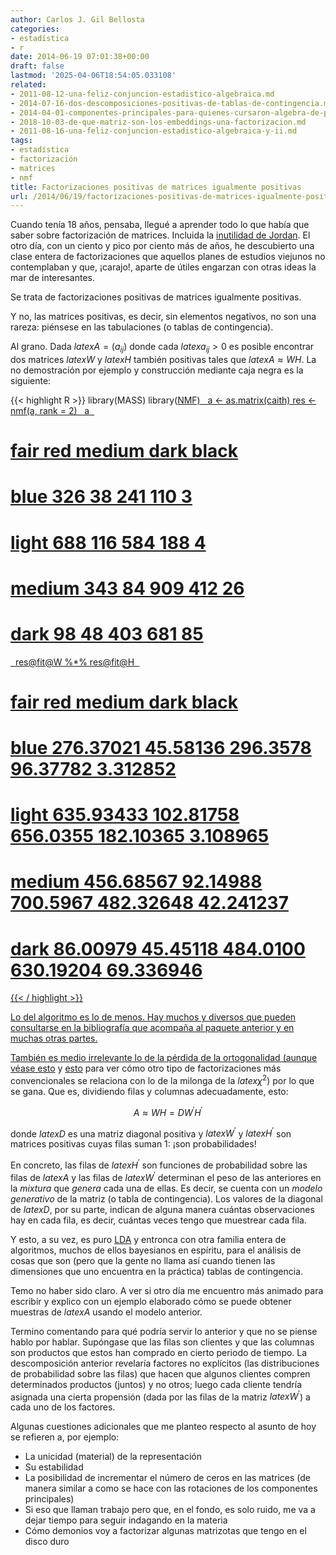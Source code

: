 ```yaml
---
author: Carlos J. Gil Bellosta
categories:
- estadística
- r
date: 2014-06-19 07:01:38+00:00
draft: false
lastmod: '2025-04-06T18:54:05.033108'
related:
- 2011-08-12-una-feliz-conjuncion-estadistico-algebraica.md
- 2014-07-16-dos-descomposiciones-positivas-de-tablas-de-contingencia.md
- 2014-04-01-componentes-principales-para-quienes-cursaron-algebra-de-primero-con-aprovechamiento.md
- 2018-10-03-de-que-matriz-son-los-embeddings-una-factorizacion.md
- 2011-08-16-una-feliz-conjuncion-estadistico-algebraica-y-ii.md
tags:
- estadística
- factorización
- matrices
- nmf
title: Factorizaciones positivas de matrices igualmente positivas
url: /2014/06/19/factorizaciones-positivas-de-matrices-igualmente-positivas/
---
```


Cuando tenía 18 años, pensaba, llegué a aprender todo lo que había que saber sobre factorización de matrices. Incluida la [inutilidad de Jordan](http://en.wikipedia.org/wiki/Jordan_normal_form). El otro día, con un ciento y pico por ciento más de años, he descubierto una clase entera de factorizaciones que aquellos planes de estudios viejunos no contemplaban y que, ¡carajo!, aparte de útiles engarzan con otras ideas la mar de interesantes.

Se trata de factorizaciones positivas de matrices igualmente positivas.

Y no, las matrices positivas, es decir, sin elementos negativos, no son una rareza: piénsese en las tabulaciones (o tablas de contingencia).

Al grano. Dada $latex A =(a_{ij})$ donde cada $latex a_{ij} > 0$ es posible encontrar dos matrices $latex W$ y $latex H$ también positivas tales que $latex A \approx WH$. La no demostración por ejemplo y construcción mediante caja negra es la siguiente:

{{< highlight R >}}
library(MASS)
library(<a href="http://inside-r.org/packages/cran/NMF">NMF)
 
a <- as.matrix(caith)
res <- <a href="http://inside-r.org/packages/cran/NMF">nmf(a, rank = 2)
 
a
 
# fair red medium dark black
# blue    326  38    241  110     3
# light   688 116    584  188     4
# medium  343  84    909  412    26
# dark     98  48    403  681    85
 
res@fit@W %*% res@fit@H
 
# fair       red   medium      dark     black
# blue   276.37021  45.58136 296.3578  96.37782  3.312852
# light  635.93433 102.81758 656.0355 182.10365  3.108965
# medium 456.68567  92.14988 700.5967 482.32648 42.241237
# dark    86.00979  45.45118 484.0100 630.19204 69.336946
{{< / highlight >}}

Lo del algoritmo es lo de menos. Hay muchos y diversos que pueden consultarse en la bibliografía que acompaña al paquete anterior y en muchas otras partes.

También es medio irrelevante lo de la pérdida de la ortogonalidad (aunque véase [esto](https://datanalytics.com/2011/08/12/una-feliz-conjuncion-estadistico-algebraica/) y [esto](https://datanalytics.com/2011/08/16/una-feliz-conjuncion-estadistico-algebraica-y-ii/) para ver cómo otro tipo de factorizaciones más convencionales se relaciona con lo de la milonga de la $latex \chi^2$) por lo que se gana. Que es, dividiendo filas y columnas adecuadamente, esto:

$$ A \approx WH= DW^\prime H^\prime$$

donde $latex D$ es una matriz diagonal positiva y $latex W^\prime$ y $latex H^\prime$ son matrices positivas cuyas filas suman 1: ¡son probabilidades!

En concreto, las filas de $latex H^\prime$ son funciones de probabilidad sobre las filas de $latex A$ y las filas de $latex W^\prime$ determinan el peso de las anteriores en la _mixtura_ que _genera_ cada una de ellas. Es decir, se cuenta con un _modelo generativo_ de la matriz (o tabla de contingencia). Los valores de la diagonal de $latex D$, por su parte, indican de alguna manera cuántas observaciones hay en cada fila, es decir, cuántas veces tengo que muestrear cada fila.

Y esto, a su vez, es puro [LDA](http://en.wikipedia.org/wiki/Latent_Dirichlet_allocation) y entronca con otra familia entera de algoritmos, muchos de ellos bayesianos en espíritu, para el análisis de cosas que son (pero que la gente no llama así cuando tienen las dimensiones que uno encuentra en la práctica) tablas de contingencia.

Temo no haber sido claro. A ver si otro día me encuentro más animado para escribir y explico con un ejemplo elaborado cómo se puede obtener muestras de $latex A$ usando el modelo anterior.

Termino comentando para qué podría servir lo anterior y que no se piense hablo por hablar. Supóngase que las filas son clientes y que las columnas son productos que estos han comprado en cierto periodo de tiempo. La descomposición anterior revelaría factores no explícitos (las distribuciones de probabilidad sobre las filas) que hacen que algunos clientes compren determinados productos (juntos) y no otros; luego cada cliente tendría asignada una cierta propensión (dada por las filas de la matriz $latex W^\prime$) a cada uno de los factores.

Algunas cuestiones adicionales que me planteo respecto al asunto de hoy se refieren a, por ejemplo:

* La unicidad (material) de la representación
* Su estabilidad
* La posibilidad de incrementar el número de ceros en las matrices (de manera similar a como se hace con las rotaciones de los componentes principales)
* Si eso que llaman trabajo pero que, en el fondo, es solo ruido, me va a dejar tiempo para seguir indagando en la materia
* Cómo demonios voy a factorizar algunas matrizotas que tengo en el disco duro